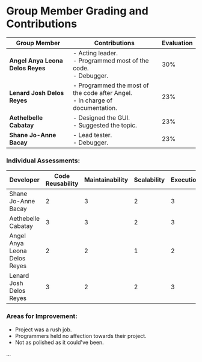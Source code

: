 
# Group Member Grading and Contributions

| **Group Member**                                | **Contributions**                               | **Evaluation** |
| ------------------------------------------------- | ----------------------------------------------- | --------------- |
| **Angel Anya Leona Delos Reyes** | - Acting leader. <br/> - Programmed most of the code. <br/> - Debugger. | 30% |
| **Lenard Josh Delos Reyes** | - Programmed the most of the code after Angel. <br/> - In charge of documentation. | 23% |
| **Aethelbelle Cabatay** | - Designed the GUI. <br/> - Suggested the topic. | 23% |
| **Shane Jo-Anne Bacay** | - Lead tester. <br/> - Debugger. | 23% |


### Individual Assessments:

| Developer                    | Code Reusability | Maintainability | Scalability | Execution | Originality | Overall Impression |
| ----------------------------- | ----------------- | ---------------- | ------------ | --------- | ------------ | ------------------- |
| Shane Jo-Anne Bacay           | 2                 | 3                | 2            | 3         | 2            | 2.4                 |
| Aethebelle Cabatay            | 3                 | 3                | 2            | 3         | 3            | 2.8                 |
| Angel Anya Leona Delos Reyes  | 2                 | 2                | 1            | 2         | 2            | 1.8                 |
| Lenard Josh Delos Reyes       | 3                 | 2                | 2            | 3         | 2            | 2.4                 |

### Areas for Improvement:
- Project was a rush job.
- Programmers held no affection towards their project.
- Not as polished as it could've been.

...

